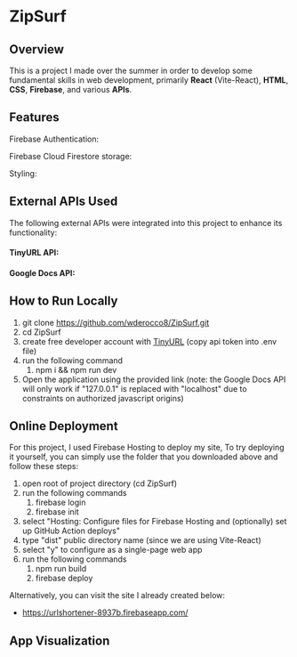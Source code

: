 # ZipSurf

## Overview
This is a project I made over the summer in order to develop some fundamental skills in web development, primarily **React** (Vite-React), **HTML**, **CSS**, **Firebase**, and various **APIs**. 

## Features

Firebase Authentication:

Firebase Cloud Firestore storage:

Styling:


## External APIs Used
The following external APIs were integrated into this project to enhance its functionality:

#### TinyURL API:
#### Google Docs API:

## How to Run Locally
1. git clone https://github.com/wderocco8/ZipSurf.git
2. cd ZipSurf
3. create free developer account with [TinyURL](https://tinyurl.com/app/register) (copy api token into .env file)
4. run the following command
      1. npm i && npm run dev
6. Open the application using the provided link (note: the Google Docs API will only work if "127.0.0.1" is replaced with "localhost" due to constraints on authorized javascript origins)

## Online Deployment
For this project, I used Firebase Hosting to deploy my site,  To try deploying it yourself, you can simply use the folder that you downloaded above and follow these steps:

1. open root of project directory (cd ZipSurf)
2. run the following commands
      1. firebase login
      2. firebase init
2. select "Hosting: Configure files for Firebase Hosting and (optionally) set up GitHub Action deploys"
3. type "dist" public directory name (since we are using Vite-React)
4. select "y" to configure as a single-page web app
5. run the following commands
      1. npm run build
      2. firebase deploy

Alternatively, you can visit the site I already created below:
* https://urlshortener-8937b.firebaseapp.com/


## App Visualization


